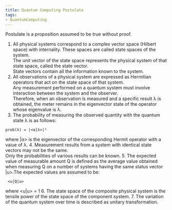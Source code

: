 ```yaml
---
title: Quantum Computing Postulate
tags:
- QuantumComputing
---
```


Postulate is a proposition assumed to be true without proof.

1. All physical systems correspond to a complex vector space (Hilbert space) with internality. These spaces are called state spaces of the system. <br> The unit vector of the state space represents the physical system of that state space, called the state vector. <br> State vectors contain all the information known to the system. <br>
2. All observations of a physical system are expressed as Hermitian operators that act on the state space of that system. <br>
Any measurement performed on a quantum system must involve interaction between the system and the observer. <br>
Therefore, when an observation is measured and a specific result λ is obtained, the meter remains in the eigenvector state of the operator whose eigenvalue is λ.
3. The probability of measuring the observed quantity with the quantum state λ is as follows: <br>
``` 
prob(λ) = |<α|λ>|²
 ```
where |α> is the eigenvector of the corresponding Hermit operator with a vaiue of λ.
4. Measurement results from a system with identical state vectors may not be the same. <br> Only the probabilities of various results can be known.
5. The expected value of measurable amount Q is defined as the average value obtained when measuring Q on a number of systems having the same status vector |u>.The expected values are assumed to be: <br>
```
 <u|Q|u>
 ``` 
where <u|u> = 1
6. The state space of the composite physical system is the tensile power of the state space of the component system.
7. The variation of the quantum system over time is described as unitary transformation.
